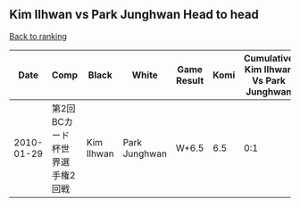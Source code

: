 ## Kim Ilhwan vs Park Junghwan Head to head

[Back to ranking](../../index.md)




| **Date** | **Comp** | **Black** | **White** | **Game Result** | **Komi** | **Cumulative Kim Ilhwan Vs Park Junghwan** | **Kim Ilhwan Streak** | **Park Junghwan Streak** | 
| --- | --- | --- | --- | --- | --- | --- | --- | --- |
| 2010-01-29 | 第2回BCカード杯世界選手権2回戦 | Kim Ilhwan | Park Junghwan | W+6.5 | 6.5 | 0:1 | 0 | 1 |




